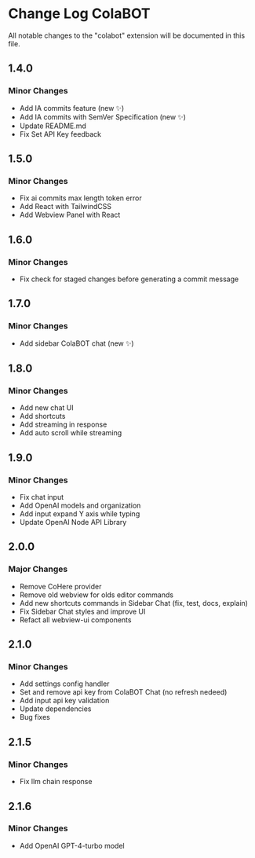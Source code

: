 # Change Log ColaBOT

All notable changes to the "colabot" extension will be documented in this file.

## 1.4.0

### Minor Changes

- Add IA commits feature (new ✨)
- Add IA commits with SemVer Specification (new ✨)
- Update README.md
- Fix Set API Key feedback

## 1.5.0

### Minor Changes

- Fix ai commits max length token error
- Add React with TailwindCSS
- Add Webview Panel with React

## 1.6.0

### Minor Changes

- Fix check for staged changes before generating a commit message

## 1.7.0

### Minor Changes

- Add sidebar ColaBOT chat (new ✨)

## 1.8.0

### Minor Changes

- Add new chat UI
- Add shortcuts
- Add streaming in response
- Add auto scroll while streaming

## 1.9.0

### Minor Changes

- Fix chat input
- Add OpenAI models and organization
- Add input expand Y axis while typing
- Update OpenAI Node API Library

## 2.0.0

### Major Changes

- Remove CoHere provider
- Remove old webview for olds editor commands
- Add new shortcuts commands in Sidebar Chat (fix, test, docs, explain)
- Fix Sidebar Chat styles and improve UI
- Refact all webview-ui components

## 2.1.0

### Minor Changes

- Add settings config handler
- Set and remove api key from ColaBOT Chat (no refresh nedeed)
- Add input api key validation
- Update dependencies
- Bug fixes

## 2.1.5

### Minor Changes

- Fix llm chain response

## 2.1.6

### Minor Changes

- Add OpenAI GPT-4-turbo model
